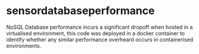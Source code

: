 # sensordatabaseperformance

<p>
NoSQL Database performance incurs a significant dropoff when hosted in a virtualised environment, this code was deployed in a docker container to identify whether any similar performance overheard occurs in containerised environments.
</p>
